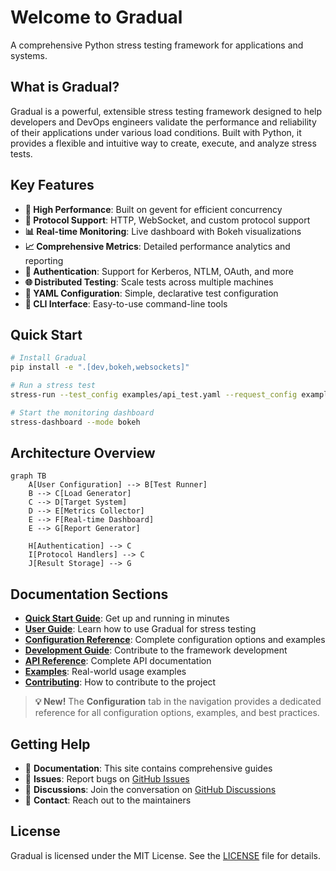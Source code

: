 # Welcome to Gradual

A comprehensive Python stress testing framework for applications and systems.

## What is Gradual?

Gradual is a powerful, extensible stress testing framework designed to help developers and DevOps engineers validate the performance and reliability of their applications under various load conditions. Built with Python, it provides a flexible and intuitive way to create, execute, and analyze stress tests.

## Key Features

- **🚀 High Performance**: Built on gevent for efficient concurrency
- **🔌 Protocol Support**: HTTP, WebSocket, and custom protocol support
- **📊 Real-time Monitoring**: Live dashboard with Bokeh visualizations
- **📈 Comprehensive Metrics**: Detailed performance analytics and reporting
- **🔐 Authentication**: Support for Kerberos, NTLM, OAuth, and more
- **🌐 Distributed Testing**: Scale tests across multiple machines
- **📝 YAML Configuration**: Simple, declarative test configuration
- **🎯 CLI Interface**: Easy-to-use command-line tools

## Quick Start

```bash
# Install Gradual
pip install -e ".[dev,bokeh,websockets]"

# Run a stress test
stress-run --test_config examples/api_test.yaml --request_config examples/requests.yaml

# Start the monitoring dashboard
stress-dashboard --mode bokeh
```

## Architecture Overview

```mermaid
graph TB
    A[User Configuration] --> B[Test Runner]
    B --> C[Load Generator]
    C --> D[Target System]
    D --> E[Metrics Collector]
    E --> F[Real-time Dashboard]
    E --> G[Report Generator]
    
    H[Authentication] --> C
    I[Protocol Handlers] --> C
    J[Result Storage] --> G
```

## Documentation Sections

- **[Quick Start Guide](quick_start.md)**: Get up and running in minutes
- **[User Guide](user_guide.md)**: Learn how to use Gradual for stress testing
- **[Configuration Reference](configuration_reference.md)**: Complete configuration options and examples
- **[Development Guide](dev_guide.md)**: Contribute to the framework development
- **[API Reference](api/)**: Complete API documentation
- **[Examples](examples.md)**: Real-world usage examples
- **[Contributing](contributing.md)**: How to contribute to the project

> **💡 New!** The **Configuration** tab in the navigation provides a dedicated reference for all configuration options, examples, and best practices.

## Getting Help

- 📖 **Documentation**: This site contains comprehensive guides
- 🐛 **Issues**: Report bugs on [GitHub Issues](https://github.com/Gradual-Load-Testing/gradual/issues)
- 💬 **Discussions**: Join the conversation on [GitHub Discussions](https://github.com/Gradual-Load-Testing/gradual/discussions)
- 📧 **Contact**: Reach out to the maintainers

## License

Gradual is licensed under the MIT License. See the [LICENSE](../LICENSE) file for details.
